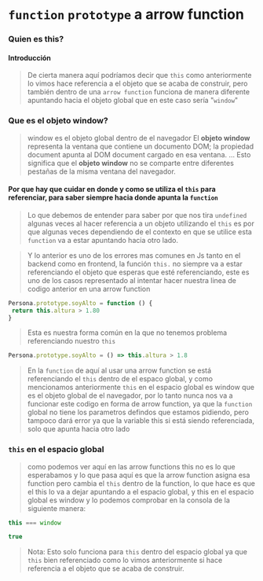 
# ```function``` ```prototype``` a arrow function
### Quien es this?
#### Introducción 
>De cierta manera aquí podríamos decir que ```this``` como anteriormente lo vimos hace referencia a el objeto que se acaba de construir, pero también dentro de una ```arrow function``` funciona de manera diferente apuntando hacia el objeto global que en este caso sería "```window```"

### Que es el objeto window?
>window es el objeto global dentro de el navegador El **objeto window** representa la ventana que contiene un documento DOM; la propiedad document apunta al DOM document cargado en esa ventana. ... Esto significa que el **objeto window** no se comparte entre diferentes pestañas de la misma ventana del navegador.

#### Por que hay que cuidar en donde y como se utiliza el ```this``` para referenciar, para saber siempre hacia donde apunta la ```function```
>Lo que debemos de entender para saber por que nos tira ```undefined``` algunas veces al hacer referencia a un objeto utilizando el ```this``` es por que algunas veces dependiendo de el contexto en que se utilice esta ```function``` va a estar apuntando hacia otro lado.

>Y lo anterior es uno de los errores mas comunes en Js tanto en el backend como en frontend, la función ```this.``` no siempre va a estar referenciando el objeto que esperas que esté referenciando, este es uno de los casos representado al intentar hacer nuestra linea de codigo anterior en una arrow function

```js 
Persona.prototype.soyAlto = function () {
 return this.altura > 1.80
}
```
> Esta es nuestra forma común en la que no tenemos problema referenciando nuestro ```this```

```js
Persona.prototype.soyAlto = () => this.altura > 1.8
```
>En la ```function``` de aquí al usar una arrow function se está referenciando el ```this``` dentro de el espaco global, y como mencionamos anteriormente ```this``` en el espacio global es window que es el objeto global de el navegador, por lo tanto nunca nos va a funcionar este codigo en forma de arrow function, ya que la ```function``` global no tiene los parametros defindos que estamos pidiendo, pero tampoco dará error ya que la variable this si está siendo referenciada, solo que apunta hacia otro lado

### ```this``` en el espacio global
>como podemos ver aquí en las arrow functions this no es lo que esperabamos y lo que pasa aquí es que la arrow function asigna esa function pero cambia el ```this``` dentro de la function, lo que hace es que el this lo va a dejar apuntando a el espacio global, y this en el espacio global es window y lo podemos comprobar en la consola de la siguiente manera:

```js
this === window

true
```

>Nota: Esto solo funciona para ```this``` dentro del espacio global ya que ```this``` bien referenciado como lo vimos anteriormente si hace referencia a el objeto que se acaba de construir.